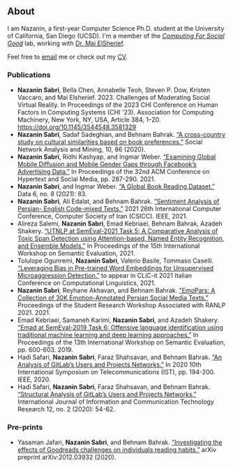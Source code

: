 ## About

I am Nazanin, a first-year Computer Science Ph.D. student at the University of California, San Diego (UCSD). I'm a member of the [*Computing For Social Good*](https://melsherief.eng.ucsd.edu/research) lab, working with [Dr. Mai ElSherief](https://melsherief.eng.ucsd.edu/home). 

<!-- I'm currently working on the use of causal inference in reasoning about and dealing with biases in the machine learning pipeline.  -->

Feel free to [email](mailto:nsabri@ucsd.edu) me or check out my [CV](Files/CV_April_2024.pdf). 

### Publications

* **Nazanin Sabri**, Bella Chen, Annabelle Teoh, Steven P. Dow, Kristen Vaccaro, and Mai Elsherief. 2023. Challenges of Moderating Social Virtual Reality. In Proceedings of the 2023 CHI Conference on Human Factors in Computing Systems (CHI '23). Association for Computing Machinery, New York, NY, USA, Article 384, 1–20. https://doi.org/10.1145/3544548.3581329
* **Nazanin Sabri**, Sadaf Sadeghian, and Behnam Bahrak. [“A cross-country study on cultural similarities based on book preferences.”](https://www.springerprofessional.de/en/a-cross-country-study-on-cultural-similarities-based-on-book-pre/18481234) Social Network Analysis and Mining, 10, 86 (2020).
* **Nazanin Sabri**, Ridhi Kashyap, and Ingmar Weber. [“Examining Global Mobile Diffusion and Mobile Gender Gaps through Facebook’s Advertising Data.”](https://dl.acm.org/doi/10.1145/3465336.3475120) In Proceedings of the 32nd ACM Conference on Hypertext and Social Media, pp. 287-290. 2021.
* **Nazanin Sabri**, and Ingmar Weber. [“A Global Book Reading Dataset.”](https://www.mdpi.com/2306-5729/6/8/83) Data 6, no. 8 (2021): 83.
* **Nazanin Sabri**, Ali Edalat, and Behnam Bahrak. [“Sentiment Analysis of Persian- English Code-mixed Texts.”](https://ieeexplore.ieee.org/document/9420605) 2021 26th International Computer Conference, Computer Society of Iran (CSICC). IEEE, 2021.
* Alireza Salemi, **Nazanin Sabri**, Emad Kebriaei, Behnam Bahrak, Azadeh Shakery. [“UTNLP at SemEval-2021 Task 5: A Comparative Analysis of Toxic Span Detection using Attention-based, Named Entity Recognition, and Ensemble Models.”](https://aclanthology.org/2021.semeval-1.136/) In Proceedings of the 15th International Workshop on Semantic Evaluation, 2021.
* Tolulope Ogunremi, **Nazanin Sabri**, Valerio Basile, Tommaso Caselli. [“Leveraging Bias in Pre-trained Word Embeddings for Unsupervised Microaggression Detection.”](http://ceur-ws.org/Vol-3033/paper36.pdf) to appear in CLiC-it 2021 Italian Conference on Computational Linguistics, 2021.
* **Nazanin Sabri**, Reyhane Akhavan, and Behnam Bahrak. ["EmoPars: A Collection of 30K Emotion-Annotated Persian Social Media Texts."](https://aclanthology.org/2021.ranlp-srw.23/) Proceedings of the Student Research Workshop Associated with RANLP 2021. 2021.
* Emad Kebriaei, Samaneh Karimi, **Nazanin Sabri**, and Azadeh Shakery. [“Emad at SemEval-2019 Task 6: Offensive language identification using traditional machine learning and deep learning approaches.”](https://aclanthology.org/S19-2107/) In Proceedings of the 13th International Workshop on Semantic Evaluation, pp. 600-603. 2019.
* Hadi Safari, **Nazanin Sabri**, Faraz Shahsavan, and Behnam Bahrak. [“An Analysis of GitLab’s Users and Projects Networks.”](https://ieeexplore.ieee.org/document/9345844) In 2020 10th International Symposium on Telecommunications (IST), pp. 194-200. IEEE, 2020.
* Hadi Safari, **Nazanin Sabri**, Faraz Shahsavan, and Behnam Bahrak. [“Structural Analysis of GitLab’s Users and Projects Networks.”](https://d1wqtxts1xzle7.cloudfront.net/68225361/6-with-cover-page-v2.pdf?Expires=1643758597&Signature=RCgE-ENV0xhrJfPRCVd18ElZomExyu6-uYxAzwU1i1M5eZDR~9Yvc6J~jAdMjnxVddu8vxWb1XLVobI9lI8Kw~foBpkpZcP0bFONzs0ojTz6vV9e0FZPR~EIh6l0ZW4JzDihVer9kltJHh~UPE3EdjqftzCVnAC~nsFOnSnZJfoFKI93d3MoTvvQbRbBfBKmcQBZZPzFWy~YEcluEm2o8~A92VsVgYQ1HLoEQIrkMae2~RpI844ye0VZj3BvNORCH5w9CKWsSYotp2FpOKUo6ifCZdbA3E~oj4W8YwMhJhTIwcPpQVWNHggL~GxTc2D5JKHtoGucfrtqZVETEbs85Q__&Key-Pair-Id=APKAJLOHF5GGSLRBV4ZA) International Journal of Information and Communication Technology Research 12, no. 2 (2020): 54-62.

### Pre-prints

* Yasaman Jafari, **Nazanin Sabri**, and Behnam Bahrak. ["Investigating the effects of Goodreads challenges on individuals reading habits.”](https://arxiv.org/abs/2012.03932) arXiv preprint arXiv:2012.03932
(2020).
